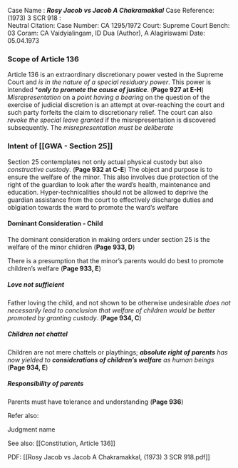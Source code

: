 Case Name : ***Rosy Jacob vs Jacob A Chakramakkal***
Case Reference: (1973) 3 SCR 918 :  
Neutral Citation:
Case Number: CA 1295/1972
Court: Supreme Court
Bench: 03
Coram: CA Vaidyialingam, ID Dua (Author), A Alagiriswami
Date: 05.04.1973

### Scope of Article 136

Article 136 is an extraordinary discretionary power vested in the Supreme Court and *is in the nature of a special residuary power*. This power is intended ****only to promote the cause of justice***. (**Page 927 at E-H**)
	*Misrepresentation* on a *point having a bearing* on the question of the exercise of judicial discretion is an attempt at over-reaching the court and such party forfeits the claim to discretionary relief.
	The court can also *revoke the special leave granted* if the misrepresentation is discovered subsequently.
	The *misrepresentation must be deliberate*

### Intent of [[GWA - Section 25]] 

Section 25 contemplates not only actual physical custody but also *constructive custody*. (**Page 932 at C-E**)
	The object and purpose is to ensure the welfare of the minor.
		This also involves due protection of the right of the guardian to look after the ward’s health, maintenance and education.
		Hyper-technicalities should not be allowed to deprive the guardian assistance from the court to effectively discharge duties and oblgiation towards the ward to promote the ward’s welfare

#### Dominant Consideration - Child

The dominant consideration in making orders under section 25 is the welfare of the minor children (**Page 933, D**)

There is a presumption that the minor’s parents would do best to promote children’s welfare (**Page 933, E**)

##### Love not sufficient 

Father loving the child, and not shown to be otherwise undesirable *does not necessarily lead to conclusion that welfare of children would be better promoted by granting custody*. (**Page 934, C**)

##### Children not chattel

Children are not mere chattels or playthings; ***absolute right of parents** has now yielded to **considerations of children’s welfare** as human beings* (**Page 934, E**)

##### Responsibility of parents 

Parents must have tolerance and understanding (**Page 936**)

Refer also:

Judgment name

See also:
[[Constitution, Article 136]] 

PDF:
[[Rosy Jacob vs Jacob A Chakramakkal, (1973) 3 SCR 918.pdf]]